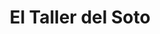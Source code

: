 ---
title: "El Taller del Soto"
url: /sotoserrano/el-taller-del-soto/
shop: reparación de automóviles
---